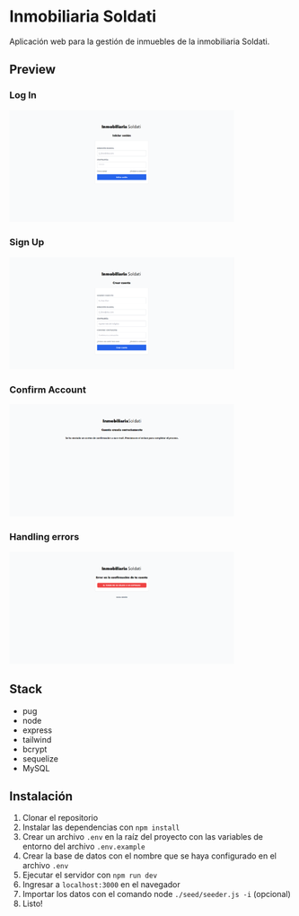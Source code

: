 # Inmobiliaria Soldati

Aplicación web para la gestión de inmuebles de la inmobiliaria Soldati.

## Preview

### Log In
<img src="./readme_images/login.png" alt="login" width="400"/>

### Sign Up
<img src="./readme_images/signup.png" alt="signup" width="400"/>

### Confirm Account
<img src="./readme_images/post-signup-confirm-email.png" alt="confirm" width="400"/>

### Handling errors
<img src="./readme_images/handle-errors.png" alt="errors" width="400"/>

## Stack
- pug
- node
- express
- tailwind
- bcrypt
- sequelize
- MySQL

## Instalación
1. Clonar el repositorio
2. Instalar las dependencias con `npm install`
3. Crear un archivo `.env` en la raíz del proyecto con las variables de entorno del archivo `.env.example`
4. Crear la base de datos con el nombre que se haya configurado en el archivo `.env`
6. Ejecutar el servidor con `npm run dev`
7. Ingresar a `localhost:3000` en el navegador
5. Importar los datos con el comando node `./seed/seeder.js -i` (opcional)
9.  Listo!